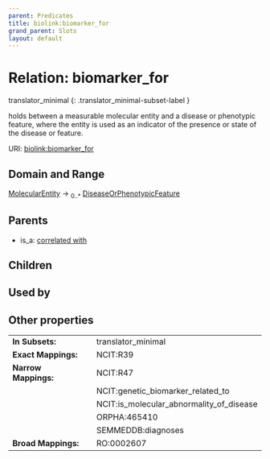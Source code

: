```yaml
---
parent: Predicates
title: biolink:biomarker_for
grand_parent: Slots
layout: default
---
```


# Relation: biomarker_for

translator_minimal
{: .translator_minimal-subset-label }


holds between a measurable molecular entity and a disease or phenotypic feature, where the entity is used as an indicator of the presence or state of the disease or feature.

URI: [biolink:biomarker_for](https://w3id.org/biolink/vocab/biomarker_for)

## Domain and Range

[MolecularEntity](MolecularEntity.md) ->  <sub>0..*</sub> [DiseaseOrPhenotypicFeature](DiseaseOrPhenotypicFeature.md)

## Parents

 *  is_a: [correlated with](correlated_with.md)

## Children


## Used by


## Other properties

|  |  |  |
| --- | --- | --- |
| **In Subsets:** | | translator_minimal |
| **Exact Mappings:** | | NCIT:R39 |
| **Narrow Mappings:** | | NCIT:R47 |
|  | | NCIT:genetic_biomarker_related_to |
|  | | NCIT:is_molecular_abnormality_of_disease |
|  | | ORPHA:465410 |
|  | | SEMMEDDB:diagnoses |
| **Broad Mappings:** | | RO:0002607 |

